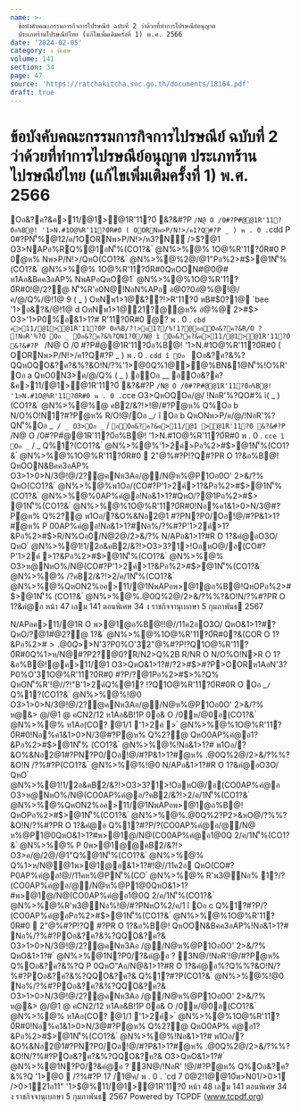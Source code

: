 ```yaml
---
name: >-
  ข้อบังคับคณะกรรมการกิจการไปรษณีย์ ฉบับที่ 2 ว่าด้วยที่ทำการไปรษณีย์อนุญาต
  ประเภทร้านไปรษณีย์ไทย (แก้ไขเพิ่มเติมครั้งที่ 1) พ.ศ. 2566
date: '2024-02-05'
category: ง พิเศษ
volume: 141
section: 34
page: 47
source: 'https://ratchakitcha.soc.go.th/documents/18164.pdf'
draft: true
---
```


# ข้อบังคับคณะกรรมการกิจการไปรษณีย์ ฉบับที่ 2 ว่าด้วยที่ทำการไปรษณีย์อนุญาต ประเภทร้านไปรษณีย์ไทย (แก้ไขเพิ่มเติมครั้งที่ 1) พ.ศ. 2566

Oอ&?ค?&ค>11/@1>@1R'11?0์ &?&#?P ` /N@ O /0#?P#ํ@@1R'11?0์อ%B@! '1>N.#1O@%R'11?0์R#0 ( OORNพ>P/N!>/ค1?Q#?P _ ) พ . 0 . `cdd P 0#?PN'็%@12/ค/1OORNพ>P/N!>/ห3?N์ />$?@1 O3>NAPอ%RQ%@1อN'็%(CO1?& ํ @N%>%@% 1O@%R'11?0์R#0 P 0ํ@ห% Nพ>P/N!>/QหO(CO1?& ํ @N%>%@%2@/@1"Pอ%2>#$>@1N'็%(CO1?& ํ @N%>%@% 1O@%R'11?0์R#0QหOON#@0@# ห1Aอ&Bคค3อAP% NพAPอQหO@1 ํ @N%>%@%1O@%R'11?0์R#0!@/2?@ N'็%R'อ0N@!NอN%APอ อ@0?0อํ@%@!@/ค/@/Q%/@!1@ 9 ( _ ) OหNพ1>1@&??!>R'11?0์ พB#$0?1@ `bee '1>อ&?&/@!1@ d OหNพ1>1@21?@ํ@ห% อํ@%@ 2>#$> O3>'1>P0%์อ&1>1?# R'11?0์R#0 ํ@? พ . 0 . `cbd ค>11/@1>@1R'11?0์P 0อ%B/?!>อ1?/%!1?@ออOอ&?ค?&R/O ? !NอR'%?Q Oอ _ Oอ&?ค?&%?QN1?0/N@ ì Oอ&?ค?&ค>11/@1>@1R'11?0์ &?&#?P ` /N@ O /0 #?P#ํ@@1R'11?0์อ%B@! '1>N.#1O@%R'11?0์R#0 ( OORNพ>P/N!>/ค1?Q#?P _ ) พ . 0 . `cdd î Oอ ` Oอ&?ค?&%?QQหOQO&?ค?&%?&O!N/?%'1>@0Q%1@>@%BN&1@N'็%!O%R' Oอ a QหO0N3>ค/@/Q% ( _ ) อOอ __ อOอ&?ค?&ค>11/@1>@1R'11?0์ &?&#?P ` /N@ O /0#?P#ํ@@1R'11?0์อ%B@! '1>N.#1O@%R'11?0์R#0 พ . 0 . `cce O3>QหOQOค/@/ !NอR'%?QO#% ì( _ ) (CO1?& ํ @N%>%@%@ คB2/&?!>!@/#?Pํ@ห% Q%Oอ b N/O%O!N1?#?Pํ@ห% R/O!@/Oอ _` / ` î Oอ b QหONพ>P/ค/@/!NอR'%?QN'็%Oอ _` / _ O3>Oอ _` / ` อOอ&?ค?&ค>11/@1 >@1R'11?0์ &?&#?P ` /N@ O /0#?P#ํ@@1R'11?0์อ%B@! '1>N.#1O@%R'11?0์R#0 พ . 0 . `cce ì Oอ _` / _ Q%1?(CO1?& ํ @N%>%@%'1>2ค์>Pอ%2>#$>@1N'็%(CO1?& ํ @N%>%@%1O@%R'11?0์R#0  2"@%#?P!?Q#?PR O 1?&อ%B@! QหOON&Bคค3อAP% O3>1>0>N/3@!@/2?@คNห3Aอ/@/N@ห%@P1Oอ0O' 2>&/?% QหO(CO1?& ํ @N%>%@%พ1Oอ/(CO#?P'1>2ค์>1?&Pอ%2>#$>@1N'็%(CO1?& ํ @N%>%@%0AP%คํ@อ!Nอ&1>1?#QหO/?@1Pอ%2>#$> @1N'็%(CO1?& ํ @N%>%@%1O@%R'11?0์R#0!Nอ%ค1&1>0>N/3@#?Pํ@ห% Q%2?@ พ1Oอ/?&O%&Nอ2@1 #?PN?P0/Oอ!@/#?P&1>1?#ํ@ห% P 00AP%คํ@อ!Nอ&1>1?#Nอ%/?%#?P'1>2ค์>1?&Pอ%2>#$>R/N%Oอ0/N@2@/2>&/?% N/APอ&1>1?#R O 1?&คํ@อO3O/ QหO ํ @N%>%@1!1/2อ&คB2/&?!>O3>3?1>!OอหO@/อ(CO#?P'1>2ค์ >1?&Pอ%2>#$>@1N'็%(CO1?& ํ @N%>%@% O3>ห@NหO%/N@(CO#?P'1>2ค์>1?&Pอ%2>#$>@1N'็%(CO1?& ํ @N%>%@% /?คB2/&?!>2/ค/1N'็%(CO1?& ํ @N%>%@%QหON2%อค>11/@1NพAPอพ>@1@อ%B@!QหOPอ%2>#$>@1N'็% (CO1?& ํ @N%>%@%.@0Q%2@/2>&/?%%?&O!N/?%#?PR O 1?&คํ@อ หน้า 47 เลม 141 ตอนพิเศษ 34 ง ราชกิจจานุเบกษา 5 กุมภาพันธ 2567

N/APอค>11/@1R O พ>@1@อ%B@!!@//11ค2อO3O/ QหO&1>1?#? QหO/?@1#ํ@2?@ 1?& ํ @N%>%@%1O@%R'11?0์R#0?&(COR O 1?&Pอ%2>#$>.@0Q%2>&หO@/?%%?&O!N/?%#?PR O 1?&อ%B@! P 0(CO1?& ํ @N%>%@%@PR O 1?&Pอ%2>#$>>N'3?P0%O'32"@%#?P!?Q1O@%R'11?0์R#0Q%1>ห/N@#?P2?@0?R/N2>Q%2B R/NR O N/O%O!N>R O 1?&อ%B@!@ค>11/@1 O3>QหO&1>1?#/?2>#$>#?P>OORห1AอN'3?P0%O'31O@%R'11?0์R#0 #?P/?@1Pอ%2>#$>%?Q% QหON'็%R'!@//?!"B'1>2ค์Q%@1? !?Q1O@%R'11?0์R#0R O Oอ _` / ` Q%1?(CO1?& ํ @N%>%@%!@0 O3>1>0>N/3@!@/2?@คNห3Aอ/@/N@ห%@P1Oอ0O' 2>&/?% ห@&> @/@1 @ คCN2/12 ห1Aอ&B!1P 0อ& O /0ห/@0อ(CO1?& ํ @N%>%@% ห1Aอ(CO? @1/1 '1>2ค์ > ํ @N%>%@%1O@%R'11?0์R#0!Nอ%ค1&1>0>N/3@#?Pํ@ห% Q%2?@ QหO0AP%คํ@อ1?&Pอ%2>#$>@1N'็% (CO1?& ํ @N%>%@%!Nอ&1>1?# พ1Oอ/?&O%&Nอ2@1#?PN?P0/Oอ!@/#?P&1>1?#ํ@ห% .@0Q%2@/2>&/?%%?&O!N /?%#?P(CO1?& ํ @N%>%@%!@0 N/APอ&1>1?#R O 1?&คํ@อO3O/ QหO ํ @N%>%@1!1/2อ&คB2/&?!>O3>3?1>!OอหO@/อ(CO0AP%คํ@อ O3>ห@NหO%/N@(CO0AP%คํ@อ/?คB2/&?!>2/ค/1N'็%(CO1?& ํ @N%>%@%QหON2%อค>11/@1NพAPอพ>@1@อ%B@! QหOPอ%2>#$>@1N'็%(CO1?& ํ @N%>%@%.@0Q%2?P2>&หO@/?%%?&O!N/?%#?PR O 1?&คํ@อ Q%1?#?P/?(CO0AP%คํ@อ/@/N@ ห%@P1@0QหO&1>1?#พ>@1@/N@(CO0AP%คํ@อ1@0Q 2/ค/1N'็%(CO1?& ํ @N%>%@% P 0พ>@1@@คB2/&?!> O3>ค/@/2@/@1"Q%@1N'็%(CO1?& ํ @N%>%@% Q%1>ห/N@@1พ>@1@อ&1>1?#!@//11ค2อ QหO(CO#?P0AP%คํ@อ!@//11คห%@PN'็%(CO ํ @N%>%@% R'พ3@Nอ% 1?/?(CO0AP%คํ@อ/@/N@ห%@P1@0QหO&1>1?#พ>@1@/N@(CO0AP%คํ@อ1@0Q 2/ค/1N'็%(CO1?& ํ @N%>%@%R'พ3@Nอ%!@/#?PNหO%2/ค/1 î Oอ c Q%1?#?P/?(CO0AP%คํ@อPอ%2>#$>@1N'็%(CO1?& ํ @N%>%@%1O@%R'11?0์R#0  2"@%#?P!?Q #?PR O 1?&อ%B@! QหOON&Bคค3อAP%!Nอ&1>1?# Nอ%/?%#?POอ&?ค?&%?QQO&?ค?& O3>1>0>N/3@!@/2?@คNห3Aอ /@/N@ห%@P1Oอ0O' 2>&/?% QหO&1>1?# ํ @N%>%@1N?P0/?&คํ@อ ? 3N@/!NอR'!@/#?Pํ@ห% Q%Oอ&?ค?&%?Q P 0QหO"Aอ/N@&1>1?#R O 1?&คํ@อ%?Q%%?&O!N/?%#?POอ&?ค?&%?QQO&?ค?& Q%1?#?P(CO1?& ํ @N%>%@%!@0 Nอ%/?%#?POอ&?ค?&%?QQO&?ค?& O3>1>0>N/3@!@/2?@คNห3Aอ /@/N@ห%@P1Oอ0O' 2>&/?% ห@&> @/@1 @ คCN2/12 ห1Aอ&B!1P 0อ& O /0ห/@0อ(CO1?& ํ @N%>%@% ห1Aอ(CO? @1/1 '1>2ค์> ํ @N%>%@%1O@%R'11?0์R#0!Nอ%ค1&1>0>N/3@#?Pํ@ห% Q%2?@ QหO0AP% คํ@อ1?&Pอ%2>#$>@1N'็%(CO1?& ํ @N%>%@%!Nอ&1>1?# พ1Oอ/?&O%&Nอ2@1#?PN?P0/Oอ!@/#?P&1>1?#ํ@ห% .@0Q%2@/2>&/?%%?&O!N/?%#?POอ&?ค?&%?QQO&?ค?& O3>QหO&1>1?# ํ @N%>%@1N?P0/?&คํ@อ ? 3N@/!NอR' !@/#?Pํ@ห% Q%Oอ&?ค?&%?Q '1>@0  /?%#?P 17 /1@ค/ พ . 0 . `cd 7 0@2!1@@10์พ>N01/>0>1์ />0>1์21อ11" '1>$@%11/@1>@1R'11?0์ หน้า 48 เลม 141 ตอนพิเศษ 34 ง ราชกิจจานุเบกษา 5 กุมภาพันธ 2567 Powered by TCPDF (www.tcpdf.org)
